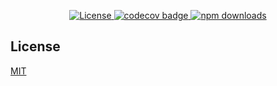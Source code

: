 
<p align="center">
  <a href="https://github.com/jrgarciadev/teraui/blob/main/LICENSE">
    <img src="https://img.shields.io/npm/l/@tera-ui/react?style=flat" alt="License">
  </a>
  <a href="https://codecov.io/gh/jrgarciadev/teraui">
    <img src="https://codecov.io/gh/jrgarciadev/teraui/branch/main/graph/badge.svg?token=QJF2QKR5N4" alt="codecov badge">
  </a>
  <!-- <a href="https://github.com/hieumau12/tera-ui/actions/workflows/main.yaml">
    <img src="https://github.com/hieumau12/tera-ui/actions/workflows/main.yaml/badge.svg" alt="CI/CD teraui">
  </a> -->
  <a href="https://www.npmjs.com/package/@tera-ui/react">
    <img src="https://img.shields.io/npm/dm/@tera-ui/react.svg?style=flat-round" alt="npm downloads">
  </a>
</p>

## License

[MIT](https://choosealicense.com/licenses/mit/)
